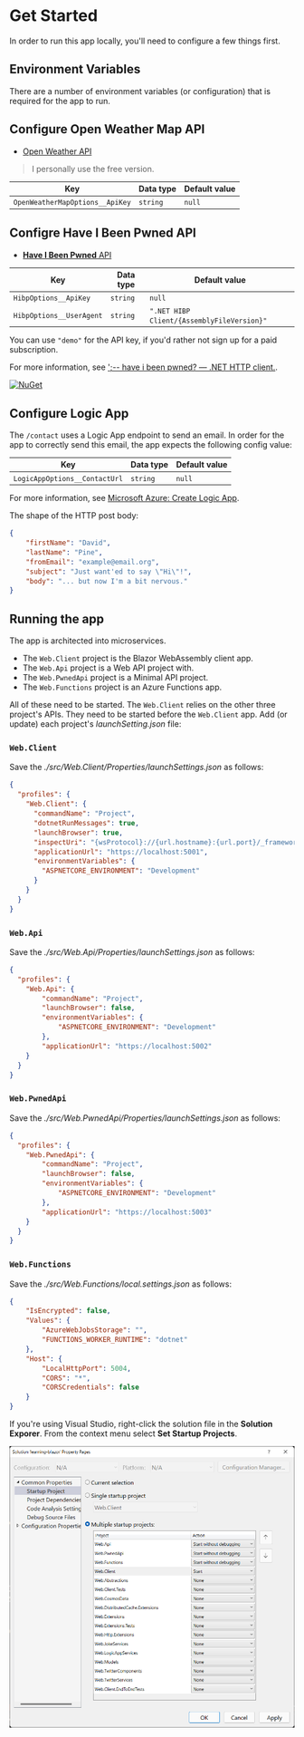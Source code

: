 # Get Started

In order to run this app locally, you'll need to configure a few things first.

## Environment Variables

There are a number of environment variables (or configuration) that is required for the app to run.

## Configure **Open Weather Map** API

- [Open Weather API](https://openweathermap.org/full-price#current)

> I personally use the free version.

| Key                             | Data type | Default value |
|---------------------------------|-----------|---------------|
| `OpenWeatherMapOptions__ApiKey` | `string`  | `null`        |

## Configre **Have I Been Pwned** API

- [**Have I Been Pwned** API](https://haveibeenpwned.com/api/key)

| Key                      | Data type | Default value                              |
|--------------------------|-----------|--------------------------------------------|
| `HibpOptions__ApiKey`    | `string`  | `null`                                     |
| `HibpOptions__UserAgent` | `string`  | `".NET HIBP Client/{AssemblyFileVersion}"` |

You can use `"demo"` for the API key, if you'd rather not sign up for a paid subscription.

For more information, see [';-- have i been pwned? — .NET HTTP client.](https://github.com/IEvangelist/pwned-client).

[![NuGet](https://img.shields.io/nuget/v/HaveIBeenPwned.Client.svg?style=flat)](https://www.nuget.org/packages/HaveIBeenPwned.Client)

## Configure Logic App

The `/contact` uses a Logic App endpoint to send an email. In order for the app to correctly send this email, the app expects the following config value:

| Key                           | Data type | Default value |
|-------------------------------|-----------|---------------|
| `LogicAppOptions__ContactUrl` | `string`  | `null`        |

For more information, see [Microsoft Azure: Create Logic App](https://portal.azure.com/#create/Microsoft.LogicApp).

The shape of the HTTP post body:

```json
{
    "firstName": "David",
    "lastName": "Pine",
    "fromEmail": "example@email.org",
    "subject": "Just want'ed to say \"Hi\"!",
    "body": "... but now I'm a bit nervous."
}
```

## Running the app

The app is architected into microservices.

- The `Web.Client` project is the Blazor WebAssembly client app.
- The `Web.Api` project is a Web API project with.
- The `Web.PwnedApi` project is a Minimal API project.
- The `Web.Functions` project is an Azure Functions app.

All of these need to be started. The `Web.Client` relies on the other three project's APIs.
They need to be started before the `Web.Client` app. Add (or update) each project's _launchSetting.json_ file:

### `Web.Client`

Save the _./src/Web.Client/Properties/launchSettings.json_ as follows:

```json
{
  "profiles": {
    "Web.Client": {
      "commandName": "Project",
      "dotnetRunMessages": true,
      "launchBrowser": true,
      "inspectUri": "{wsProtocol}://{url.hostname}:{url.port}/_framework/debug/ws-proxy?browser={browserInspectUri}",
      "applicationUrl": "https://localhost:5001",
      "environmentVariables": {
        "ASPNETCORE_ENVIRONMENT": "Development"
      }
    }
  }
}
```

### `Web.Api`

Save the _./src/Web.Api/Properties/launchSettings.json_ as follows:

```json
{
  "profiles": {
    "Web.Api": {
        "commandName": "Project",
        "launchBrowser": false,
        "environmentVariables": {
            "ASPNETCORE_ENVIRONMENT": "Development"
        },
        "applicationUrl": "https://localhost:5002"
    }
  }
}
```

### `Web.PwnedApi`

Save the _./src/Web.PwnedApi/Properties/launchSettings.json_ as follows:

```json
{
  "profiles": {
    "Web.PwnedApi": {
        "commandName": "Project",
        "launchBrowser": false,
        "environmentVariables": {
            "ASPNETCORE_ENVIRONMENT": "Development"
        },
        "applicationUrl": "https://localhost:5003"
    }
  }
}
```

### `Web.Functions`

Save the _./src/Web.Functions/local.settings.json_ as follows:

```json
{
    "IsEncrypted": false,
    "Values": {
        "AzureWebJobsStorage": "",
        "FUNCTIONS_WORKER_RUNTIME": "dotnet"
    },
    "Host": {
        "LocalHttpPort": 5004,
        "CORS": "*",
        "CORSCredentials": false
    }
}
```

If you're using Visual Studio, right-click the solution file in the **Solution Exporer**. From the
context menu select **Set Startup Projects**.

![Visual Studio: Web.Client solution properties dialog.](images/visual-studio-client-solution-props.png)
